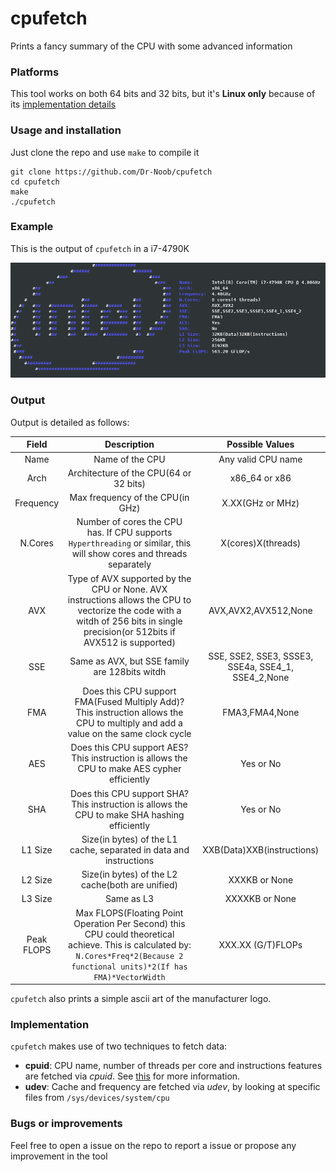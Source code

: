 # cpufetch

Prints a fancy summary of the CPU with some advanced information

### Platforms
This tool works on both 64 bits and 32 bits, but it's __Linux only__ because of its [implementation details](#implementation)

### Usage and installation

Just clone the repo and use `make` to compile it

```
git clone https://github.com/Dr-Noob/cpufetch
cd cpufetch
make
./cpufetch
```

### Example

This is the output of `cpufetch` in a i7-4790K

![Example](/preview.png)

### Output

Output is detailed as follows:

| Field      | Description             | Possible Values  |
|:----------:|:-----------------------:|:-----------------:|
| Name       | Name of the CPU   | Any valid CPU name |
| Arch       |Architecture of the CPU(64 or 32 bits) | x86_64 or x86 |
| Frequency  | Max frequency of the CPU(in GHz) | X.XX(GHz or MHz)
| N.Cores    | Number of cores the CPU has. If CPU supports `Hyperthreading` or similar, this will show cores and threads separately | X(cores)X(threads)
| AVX        | Type of AVX supported by the CPU or None. AVX instructions allows the CPU to vectorize the code with a witdh of 256 bits in single precision(or 512bits if AVX512 is supported) | AVX,AVX2,AVX512,None
| SSE        | Same as AVX, but SSE family are 128bits witdh | SSE, SSE2, SSE3, SSSE3, SSE4a, SSE4_1, SSE4_2,None |
| FMA        | Does this CPU support FMA(Fused Multiply Add)?This instruction allows the CPU to multiply and add a value on the same clock cycle | FMA3,FMA4,None |
| AES        | Does this CPU support AES? This instruction is allows the CPU to make AES cypher efficiently | Yes or No |
| SHA        | Does this CPU support SHA? This instruction is allows the CPU to make SHA hashing efficiently | Yes or No |
| L1 Size    | Size(in bytes) of the L1 cache, separated in data and instructions | XXB(Data)XXB(instructions) |
| L2 Size    | Size(in bytes) of the L2 cache(both are unified) | XXXKB or None |
| L3 Size    | Same as L3 | XXXXKB or None |
| Peak FLOPS | Max FLOPS(Floating Point Operation Per Second) this CPU could theoretical achieve. This is calculated by: `N.Cores*Freq*2(Because 2 functional units)*2(If has FMA)*VectorWidth` | XXX.XX (G/T)FLOPs |

`cpufetch` also prints a simple ascii art of the manufacturer logo.

### Implementation

`cpufetch` makes use of two techniques to fetch data:
* __cpuid__: CPU name, number of threads per core and instructions features are fetched via _cpuid_. See [this](http://www.sandpile.org/x86/cpuid.htm) for more information.
* __udev__: Cache and frequency are fetched via _udev_, by looking at specific files from `/sys/devices/system/cpu`

### Bugs or improvements
Feel free to open a issue on the repo to report a issue or propose any improvement in the tool
